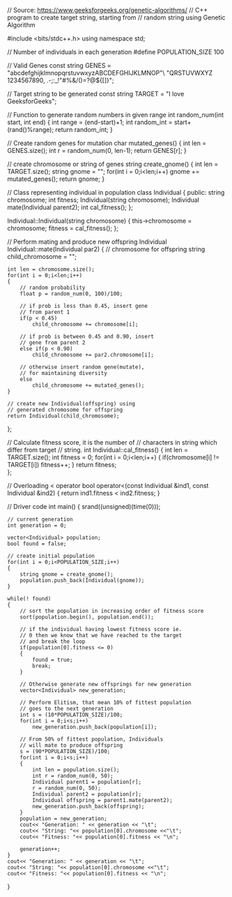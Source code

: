 // Source: https://www.geeksforgeeks.org/genetic-algorithms/
// C++ program to create target string, starting from 
// random string using Genetic Algorithm 

#include <bits/stdc++.h> 
using namespace std; 

// Number of individuals in each generation 
#define POPULATION_SIZE 100 

// Valid Genes 
const string GENES = "abcdefghijklmnopqrstuvwxyzABCDEFGHIJKLMNOP"\ 
"QRSTUVWXYZ 1234567890, .-;:_!\"#%&/()=?@${[]}"; 

// Target string to be generated 
const string TARGET = "I love GeeksforGeeks"; 

// Function to generate random numbers in given range 
int random_num(int start, int end) 
{ 
	int range = (end-start)+1; 
	int random_int = start+(rand()%range); 
	return random_int; 
} 

// Create random genes for mutation 
char mutated_genes() 
{ 
	int len = GENES.size(); 
	int r = random_num(0, len-1); 
	return GENES[r]; 
} 

// create chromosome or string of genes 
string create_gnome() 
{ 
	int len = TARGET.size(); 
	string gnome = ""; 
	for(int i = 0;i<len;i++) 
		gnome += mutated_genes(); 
	return gnome; 
} 

// Class representing individual in population 
class Individual 
{ 
public: 
	string chromosome; 
	int fitness; 
	Individual(string chromosome); 
	Individual mate(Individual parent2); 
	int cal_fitness(); 
}; 

Individual::Individual(string chromosome) 
{ 
	this->chromosome = chromosome; 
	fitness = cal_fitness(); 
}; 

// Perform mating and produce new offspring 
Individual Individual::mate(Individual par2) 
{ 
	// chromosome for offspring 
	string child_chromosome = ""; 

	int len = chromosome.size(); 
	for(int i = 0;i<len;i++) 
	{ 
		// random probability 
		float p = random_num(0, 100)/100; 

		// if prob is less than 0.45, insert gene 
		// from parent 1 
		if(p < 0.45) 
			child_chromosome += chromosome[i]; 

		// if prob is between 0.45 and 0.90, insert 
		// gene from parent 2 
		else if(p < 0.90) 
			child_chromosome += par2.chromosome[i]; 

		// otherwise insert random gene(mutate), 
		// for maintaining diversity 
		else
			child_chromosome += mutated_genes(); 
	} 

	// create new Individual(offspring) using 
	// generated chromosome for offspring 
	return Individual(child_chromosome); 
}; 


// Calculate fitness score, it is the number of 
// characters in string which differ from target 
// string. 
int Individual::cal_fitness() 
{ 
	int len = TARGET.size(); 
	int fitness = 0; 
	for(int i = 0;i<len;i++) 
	{ 
		if(chromosome[i] != TARGET[i]) 
			fitness++; 
	} 
	return fitness;	 
}; 

// Overloading < operator 
bool operator<(const Individual &ind1, const Individual &ind2) 
{ 
	return ind1.fitness < ind2.fitness; 
} 

// Driver code 
int main() 
{ 
	srand((unsigned)(time(0))); 

	// current generation 
	int generation = 0; 

	vector<Individual> population; 
	bool found = false; 

	// create initial population 
	for(int i = 0;i<POPULATION_SIZE;i++) 
	{ 
		string gnome = create_gnome(); 
		population.push_back(Individual(gnome)); 
	} 

	while(! found) 
	{ 
		// sort the population in increasing order of fitness score 
		sort(population.begin(), population.end()); 

		// if the individual having lowest fitness score ie. 
		// 0 then we know that we have reached to the target 
		// and break the loop 
		if(population[0].fitness <= 0) 
		{ 
			found = true; 
			break; 
		} 

		// Otherwise generate new offsprings for new generation 
		vector<Individual> new_generation; 

		// Perform Elitism, that mean 10% of fittest population 
		// goes to the next generation 
		int s = (10*POPULATION_SIZE)/100; 
		for(int i = 0;i<s;i++) 
			new_generation.push_back(population[i]); 

		// From 50% of fittest population, Individuals 
		// will mate to produce offspring 
		s = (90*POPULATION_SIZE)/100; 
		for(int i = 0;i<s;i++) 
		{ 
			int len = population.size(); 
			int r = random_num(0, 50); 
			Individual parent1 = population[r]; 
			r = random_num(0, 50); 
			Individual parent2 = population[r]; 
			Individual offspring = parent1.mate(parent2); 
			new_generation.push_back(offspring); 
		} 
		population = new_generation; 
		cout<< "Generation: " << generation << "\t"; 
		cout<< "String: "<< population[0].chromosome <<"\t"; 
		cout<< "Fitness: "<< population[0].fitness << "\n"; 

		generation++; 
	} 
	cout<< "Generation: " << generation << "\t"; 
	cout<< "String: "<< population[0].chromosome <<"\t"; 
	cout<< "Fitness: "<< population[0].fitness << "\n"; 
} 
